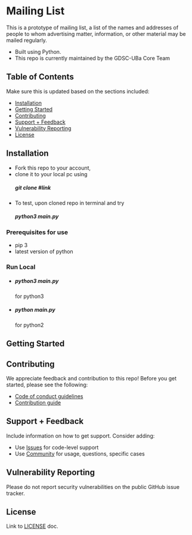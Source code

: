 # Mailing List

This is a prototype of mailing list, a list of the names and addresses of people to whom advertising matter, information, or other material may be mailed regularly.

  - Built using Python.
  - This repo is currently maintained by the GDSC-UBa Core Team

<!--
Search-replace the org/repo in the badge images and links below.


**Note:** See individual language directories in this repo for technology-specific badges.

[![CircleCI](https://img.shields.io/circleci/project/github/auth0/open-source-template.svg?style=flat-square)](https://circleci.com/gh/auth0/open-source-template/tree/master)
[![TravisCI](https://travis-ci.org/auth0/open-source-template.png)](https://travis-ci.org/auth0/open-source-template)
[![CodeCov](https://img.shields.io/codecov/c/github/auth0/open-source-template/v3.svg?style=flat-square)](https://codecov.io/github/auth0/open-source-template)
[![Coveralls](https://coveralls.io/repos/auth0/open-source-template/badge.svg?branch=master)](https://coveralls.io/r/auth0/open-source-template?branch=master)
[![Code Climate](https://img.shields.io/codeclimate/maintainability/auth0/open-source-template.svg)](https://codeclimate.com/github/auth0/open-source-template)
[![License](http://img.shields.io/:license-mit-blue.svg?style=flat)](https://opensource.org/licenses/MIT)
-->

## Table of Contents

Make sure this is updated based on the sections included:

- [Installation](#installation)
- [Getting Started](#getting-started)
- [Contributing](#contributing)
- [Support + Feedback](#support--feedback)
- [Vulnerability Reporting](#vulnerability-reporting)
- [License](#license)

<!--
## Documentation

This section should describe the documentation contained within this repo as well as links to other helpful pages. Full documentation for the library should not, ideally, be located in the repo README and must not be duplicated from somewhere else. If the README is being updated to adhere to these guidelines and the documentation only exists in the readme, consider moving it to a docs page or a Quickstart.

Consider adding:

- How to generate documentation in the project (if applicable)
- Links to Quickstarts and sample projects
- Links to any specific `.md` files in the repo
- Links to [auth0/docs](https://auth0.com/docs/)
- Links to [Auth0 blog posts](https://auth0.com/blog/tech/)
- Links to any helpful supporting information about the project
- Links to relevant Community posts (consider parsing and adding somewhere more easily accessible)
-->


## Installation
  - Fork this repo to your account,
  - clone it to your local pc using <h5>git clone #link </h5>
  - To test, upon cloned repo in terminal and try<h5> python3 main.py </h5>

### Prerequisites for use
- pip 3
- latest version of python
### Run Local
- <h5>python3 main.py</h5> for python3
- <h5>python main.py</h5> for python2

## Getting Started


## Contributing

We appreciate feedback and contribution to this repo! Before you get started, please see the following:

- [Code of conduct guidelines](https://github.com/Developer-Student-Clubs-UBa/MailingList/blob/main/CODE-OF-CONDUCT.md)
- [Contribution guide](https://github.com/Developer-Student-Clubs-UBa/MailingList/blob/main/CONTRIBUTING.md)

## Support + Feedback

Include information on how to get support. Consider adding:

- Use [Issues](https://github.com/Developer-Student-Clubs-UBa/MailingList/issues) for code-level support
- Use [Community](https://gdsc.community.dev/university-of-bamenda/) for usage, questions, specific cases

## Vulnerability Reporting

Please do not report security vulnerabilities on the public GitHub issue tracker.

## License

Link to [LICENSE](LICENSE) doc.
